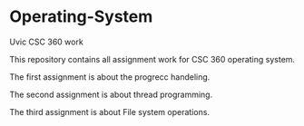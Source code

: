 # Operating-System
Uvic CSC 360 work

This repository contains all assignment work for CSC 360 operating system.

The first assignment is about the progrecc handeling.

The second assignment is about thread programming.

The third assignment is about File system operations.
